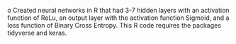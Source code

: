 o	Created neural networks in R that had 3-7 hidden layers with an activation function of ReLu, an output layer with the activation function Sigmoid, and a loss function of Binary Cross Entropy. This R code requires the packages tidyverse and keras.
